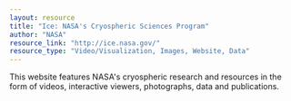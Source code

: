 ```yaml
---
layout: resource
title: "Ice: NASA's Cryospheric Sciences Program"
author: "NASA"
resource_link: "http://ice.nasa.gov/"
resource_type: "Video/Visualization, Images, Website, Data"
---
```


This website features NASA's cryospheric research and resources in the form of videos, interactive viewers, photographs, data and publications.
